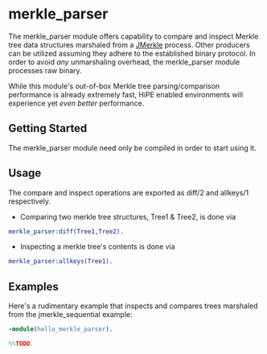 merkle_parser
====================

The merkle_parser module offers capability to compare and inspect Merkle tree data structures marshaled from a 
<a href="https://github.com/andrewoswald/jmerkle_sequential" target="_blank">JMerkle</a> process.  Other producers 
can be utilized assuming they adhere to the established binary protocol.  In order to avoid <i>any</i> unmarshaling 
overhead, the merkle_parser module processes raw binary.

While this module's out-of-box Merkle tree parsing/comparison performance is already extremely fast, HiPE enabled
environments will experience yet <i>even better</i> performance.

Getting Started
---------------

The merkle_parser module need only be compiled in order to start using it.
    

Usage
-----
The compare and inspect operations are exported as diff/2 and allkeys/1 respectively.

* Comparing two merkle tree structures, Tree1 & Tree2, is done via
```erlang
merkle_parser:diff(Tree1,Tree2).
```

* Inspecting a merkle tree's contents is done via 

```erlang
merkle_parser:allkeys(Tree1).
```

Examples
--------

Here's a rudimentary example that inspects and compares trees marshaled from the jmerkle_sequential example:

```erlang
-module(hello_merkle_parser).

%%TODO.
```